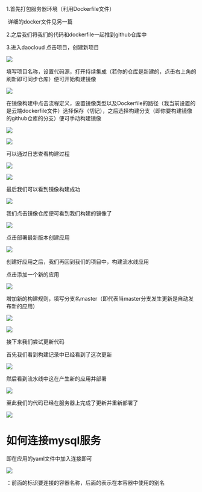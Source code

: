 1.首先打包服务器环境（利用Dockerfile文件）

​         详细的docker文件见另一篇

2.之后我们将我们的代码和dockerfile一起推到github仓库中

3.进入daocloud 点击项目，创建新项目 

 ![](https://lanway.github.io/img/QQ截图20170221112113.png)

填写项目名称，设置代码源，打开持续集成（若你的仓库是新建的，点击右上角的刷新即可同步仓库）便可开始构建镜像 

![](https://lanway.github.io\img\QQ截图20170221104916.png)

在镜像构建中点击流程定义，设置镜像类型以及Dockerfile的路径（我当前设置的是云端dockerfile文件）选择保存（切记），之后选择构建分支（即你要构建镜像的github仓库的分支）便可手动构建镜像

 ![](https://lanway.github.io/img/QQ截图20170221110608.png)

 ![](https://lanway.github.io/img/QQ截图20170221111048.png)

可以通过日志查看构建过程 

![](https://lanway.github.io/img/QQ截图20170221110856.png) 

![](https://lanway.github.io/img/QQ截图20170221110947.png)

最后我们可以看到镜像构建成功

![](https://lanway.github.io/img/QQ截图20170221111949.png)



我们点击镜像仓库便可看到我们构建的镜像了

 ![](https://lanway.github.io/img/QQ截图20170221112242.png)

点击部署最新版本创建应用 

![](https://lanway.github.io/img/QQ截图20170221113303.png)



创建好应用之后，我们再回到我们的项目中，构建流水线应用

点击添加一个新的应用

 ![](https://lanway.github.io/img/QQ截图20170221114347.png)

增加新的构建规则，填写分支名master（即代表当master分支发生更新是自动发布新的应用）

 ![](https://lanway.github.io/img/QQ截图20170221114518.png)



 ![](https://lanway.github.io/img/QQ截图20170221114710.png)

接下来我们尝试更新代码

首先我们看到构建记录中已经看到了这次更新

 ![](https://lanway.github.io/img/QQ截图20170221115002.png)

然后看到流水线中这在产生新的应用并部署

 ![](https://lanway.github.io/img/QQ截图20170221115250.png)

至此我们的代码已经在服务器上完成了更新并重新部署了

 ![](https://lanway.github.io/img/QQ截图20170221115525.png)



# 如何连接mysql服务

即在应用的yaml文件中加入连接即可

 ![](https://lanway.github.io/img/QQ截图20170221115720.png)

：前面的标识要连接的容器名称，后面的表示在本容器中使用的别名

